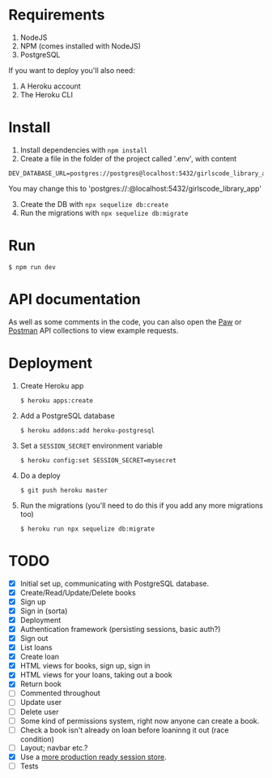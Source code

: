 # Requirements

1. NodeJS
2. NPM (comes installed with NodeJS)
3. PostgreSQL

If you want to deploy you'll also need:

1. A Heroku account
2. The Heroku CLI

# Install

1. Install dependencies with `npm install`
2. Create a file in the folder of the project called '.env', with content

```
DEV_DATABASE_URL=postgres://postgres@localhost:5432/girlscode_library_app
```

You may change this to 'postgres://<user>:<password>@localhost:5432/girlscode_library_app'

3. Create the DB with `npx sequelize db:create`
4. Run the migrations with `npx sequelize db:migrate`

# Run

```
$ npm run dev
```

# API documentation

As well as some comments in the code, you can also open the [Paw][paw] or
[Postman][postman] API collections to view example requests.

[paw]: https://paw.cloud/
[postman]: https://www.getpostman.com/

# Deployment

1. Create Heroku app

   ```
   $ heroku apps:create
   ```

2. Add a PostgreSQL database

   ```
   $ heroku addons:add heroku-postgresql
   ```

3. Set a `SESSION_SECRET` environment variable

   ```
   $ heroku config:set SESSION_SECRET=mysecret
   ```

4. Do a deploy

   ```
   $ git push heroku master
   ```

5. Run the migrations (you'll need to do this if you add any more
   migrations too)

   ```
   $ heroku run npx sequelize db:migrate
   ```

# TODO

- [x] Initial set up, communicating with PostgreSQL database.
- [x] Create/Read/Update/Delete books
- [x] Sign up
- [x] Sign in (sorta)
- [x] Deployment
- [x] Authentication framework (persisting sessions, basic auth?)
- [x] Sign out
- [x] List loans
- [x] Create loan
- [x] HTML views for books, sign up, sign in
- [x] HTML views for your loans, taking out a book
- [x] Return book
- [ ] Commented throughout
- [ ] Update user
- [ ] Delete user
- [ ] Some kind of permissions system, right now anyone can create a book.
- [ ] Check a book isn't already on loan before loaninng it out (race condition)
- [ ] Layout; navbar etc.?
- [x] Use a [more production ready session store](https://www.npmjs.com/package/express-session#compatible-session-stores).
- [ ] Tests
